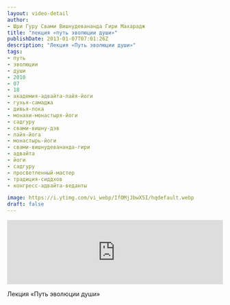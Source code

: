 ```yaml
---
layout: video-detail
author:
- Шри Гуру Свами Вишнудевананда Гири Махарадж
title: "лекция «путь эволюции души»"
publishDate: 2013-01-07T07:01:26Z
description: "Лекция «Путь эволюции души»"
tags: 
- путь
- эволюции
- души
- 2010
- 07
- 18
- академия-адвайта-лайя-йоги
- гухья-самаджа
- дивья-лока
- монахи-монастыря-йоги
- садгуру
- свами-вишну-дэв
- лайя-йога
- монастырь-йоги
- свами-вишнудевананда-гири
- адвайта
- йоги
- садгуру
- просветленный-мастер
- традиция-сиддхов
- конгресс-адвайта-веданты

image: https://i.ytimg.com/vi_webp/IfOMjJbwX5I/hqdefault.webp
draft: false
---
```


<iframe width="100%" src="https://www.youtube.com/embed/IfOMjJbwX5I" frameborder="0" allowfullscreen=""></iframe> 

 Лекция «Путь эволюции души»

  

 